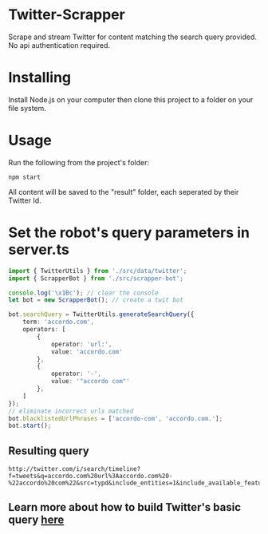 # Twitter-Scrapper
Scrape and stream Twitter for content matching the search query provided. 
No api authentication required.


# Installing

Install Node.js on your computer then clone this project to a folder on your file system.

# Usage

Run the following from the project's folder:

```shell
npm start
```

All content will be saved to the "result" folder, each seperated by their Twitter Id.

# Set the robot's query parameters in server.ts

```ts
import { TwitterUtils } from './src/data/twitter';
import { ScrapperBot } from './src/scrapper-bot';

console.log('\x1Bc'); // clear the console
let bot = new ScrapperBot(); // create a twit bot

bot.searchQuery = TwitterUtils.generateSearchQuery({
    term: 'accordo.com',
    operators: [
        {
            operator: 'url:',
            value: 'accordo.com'
        },
        {
            operator: '-',
            value: '"accordo com"'
        },
    ]
});
// eliminate incorrect urls matched
bot.blacklistedUrlPhrases = ['accordo-com', 'accordo.com.'];
bot.start();
```
## Resulting query
``` shell
http://twitter.com/i/search/timeline?f=tweets&q=accordo.com%20url%3Aaccordo.com%20-%22accordo%20com%22&src=typd&include_entities=1&include_available_features=1&max_position=
```
## Learn more about how to build Twitter's basic query [here](https://developer.twitter.com/en/docs/tweets/rules-and-filtering/overview/standard-operators)
